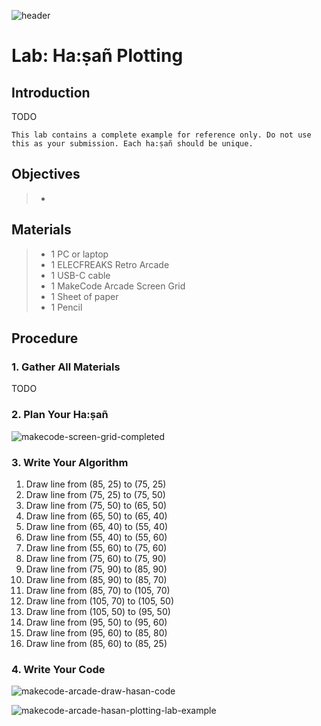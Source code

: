 ![header](assets/header.png)

# Lab: Ha:ṣañ Plotting

## Introduction

TODO

```{note}
This lab contains a complete example for reference only. Do not use this as your submission. Each ha:ṣañ should be unique.
```

## Objectives

> - 

## Materials

> - 1 PC or laptop
> - 1 ELECFREAKS Retro Arcade
> - 1 USB-C cable
> - 1 MakeCode Arcade Screen Grid
> - 1 Sheet of paper
> - 1 Pencil

## Procedure

### 1. Gather All Materials

TODO

### 2. Plan Your Ha:ṣañ

![makecode-screen-grid-completed](assets/makecode-screen-grid-completed.png)

### 3. Write Your Algorithm

1. Draw line from (85, 25) to (75, 25)
2. Draw line from (75, 25) to (75, 50)
3. Draw line from (75, 50) to (65, 50)
4. Draw line from (65, 50) to (65, 40)
5. Draw line from (65, 40) to (55, 40)
6. Draw line from (55, 40) to (55, 60)
7. Draw line from (55, 60) to (75, 60)
8. Draw line from (75, 60) to (75, 90)
9. Draw line from (75, 90) to (85, 90)
10. Draw line from (85, 90) to (85, 70)
11. Draw line from (85, 70) to (105, 70)
12. Draw line from (105, 70) to (105, 50)
13. Draw line from (105, 50) to (95, 50)
14. Draw line from (95, 50) to (95, 60)
15. Draw line from (95, 60) to (85, 80)
16. Draw line from (85, 60) to (85, 25)

### 4. Write Your Code

![makecode-arcade-draw-hasan-code](assets/makecode-arcade-draw-hasan-code.png)

![makecode-arcade-hasan-plotting-lab-example](assets/makecode-arcade-hasan-plotting-lab-example.png)